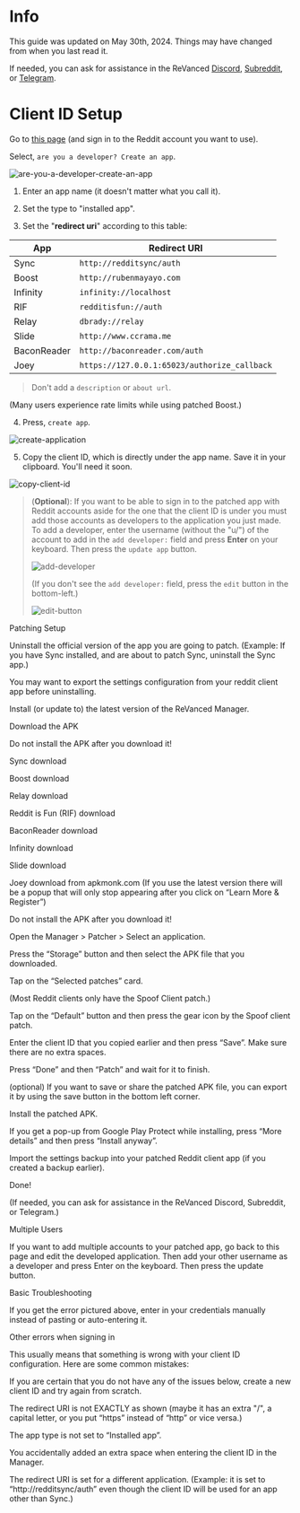 Info
=
This guide was updated on May 30th, 2024. Things may have changed from when you last read it.

If needed, you can ask for assistance in the ReVanced [Discord](https://discord.com/invite/revanced), [Subreddit](https://www.reddit.com/r/revancedapp/), or [Telegram](https://t.me/revanced_topics/3192).


Client ID Setup
=

Go to [this page](https://www.reddit.com/prefs/apps) (and sign in to the Reddit account you want to use).

Select, `are you a developer? Create an app`.

![are-you-a-developer-create-an-app](https://github.com/KobeW50/ReVanced-Documentation/blob/main/images/reddit-client-id-guide/are-you-a-developer-create-an-app.jpg)

1. Enter an app name (it doesn't matter what you call it).

2. Set the type to "installed app".

3. Set the "**redirect uri**" according to this table:

| App | Redirect URI |
|---|---|
| Sync | `http://redditsync/auth` |
| Boost | `http://rubenmayayo.com` |
| Infinity | `infinity://localhost` |
| RIF | `redditisfun://auth` |
| Relay | `dbrady://relay` |
| Slide | `http://www.ccrama.me` |
| BaconReader | `http://baconreader.com/auth` |
| Joey | `https://127.0.0.1:65023/authorize_callback` |

> Don't add a `description` or `about url`.

(Many users experience rate limits while using patched Boost.)

4. Press, `create app`.

![create-application](https://github.com/KobeW50/ReVanced-Documentation/blob/main/images/reddit-client-id-guide/create-application.jpg)

5. Copy the client ID, which is directly under the app name. Save it in your clipboard. You'll need it soon.

![copy-client-id](https://github.com/KobeW50/ReVanced-Documentation/blob/main/images/reddit-client-id-guide/copy-client-id.jpg)

> (**Optional**): If you want to be able to sign in to the patched app with Reddit accounts aside for the one that the client ID is under you must add those accounts as developers to the application you just made. To add a developer, enter the username (without the "u/") of the account to add in the `add developer:` field and press **Enter** on your keyboard. Then press the `update app` button.
>
> ![add-developer](https://github.com/KobeW50/ReVanced-Documentation/blob/main/images/reddit-client-id-guide/add-developer.jpg)
>
> (If you don't see the `add developer:` field, press the `edit` button in the bottom-left.)
> 
> ![edit-button](https://github.com/KobeW50/ReVanced-Documentation/blob/main/images/reddit-client-id-guide/edit-button.jpg)


Patching Setup

Uninstall the official version of the app you are going to patch. (Example: If you have Sync installed, and are about to patch Sync, uninstall the Sync app.)

You may want to export the settings configuration from your reddit client app before uninstalling.

Install (or update to) the latest version of the ReVanced Manager.


Download the APK

Do not install the APK after you download it!

Sync download

Boost download 

Relay download

Reddit is Fun (RIF) download

BaconReader download

Infinity download

Slide download

Joey download from apkmonk.com (If you use the latest version there will be a popup that will only stop appearing after you click on  “Learn More & Register”)

Do not install the APK after you download it!

Open the Manager > Patcher > Select an application.

Press the “Storage” button and then select the APK file that you downloaded.

Tap on the “Selected patches” card.


(Most Reddit clients only have the Spoof Client patch.)



Tap on the “Default” button and then press the gear icon by the Spoof client patch.



Enter the client ID that you copied earlier and then press “Save”. Make sure there are no extra spaces.



Press “Done” and then “Patch” and wait for it to finish.

(optional) If you want to save or share the patched APK file, you can export it by using the save button in the bottom left corner.

Install the patched APK.

If you get a pop-up from Google Play Protect while installing, press “More details” and then press “Install anyway”.



Import the settings backup into your patched Reddit client app (if you created a backup earlier).

Done!

(If needed, you can ask for assistance in the ReVanced Discord, Subreddit, or Telegram.)


Multiple Users

If you want to add multiple accounts to your patched app, go back to this page and edit the developed application. Then add your other username as a developer and press Enter on the keyboard. Then press the update button.








Basic Troubleshooting



If you get the error pictured above, enter in your credentials manually instead of pasting or auto-entering it.

Other errors when signing in

This usually means that something is wrong with your client ID configuration. Here are some common mistakes:

If you are certain that you do not have any of the issues below, create a new client ID and try again from scratch.

The redirect URI is not EXACTLY as shown (maybe it has an extra "/", a capital letter, or you put “https” instead of “http” or vice versa.)

The app type is not set to “Installed app”.

You accidentally added an extra space when entering the client ID in the Manager.

The redirect URI is set for a different application. (Example: it is set to “http://redditsync/auth” even though the client ID will be used for an app other than Sync.)
